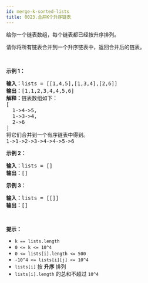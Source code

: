 ```yaml
---
id: merge-k-sorted-lists
title: 0023.合并K个升序链表
---
```

给你一个链表数组，每个链表都已经按升序排列。

请你将所有链表合并到一个升序链表中，返回合并后的链表。

 

**示例 1：**


<pre><strong>输入：</strong>lists = [[1,4,5],[1,3,4],[2,6]]<br/><strong>输出：</strong>[1,1,2,3,4,4,5,6]<br/><strong>解释：</strong>链表数组如下：<br/>[<br/>  1-&gt;4-&gt;5,<br/>  1-&gt;3-&gt;4,<br/>  2-&gt;6<br/>]<br/>将它们合并到一个有序链表中得到。<br/>1-&gt;1-&gt;2-&gt;3-&gt;4-&gt;4-&gt;5-&gt;6<br/></pre>

**示例 2：**


<pre><strong>输入：</strong>lists = []<br/><strong>输出：</strong>[]<br/></pre>

**示例 3：**


<pre><strong>输入：</strong>lists = [[]]<br/><strong>输出：</strong>[]<br/></pre>

 

**提示：**


- <code>k == lists.length</code>
- <code>0 &lt;= k &lt;= 10^4</code>
- <code>0 &lt;= lists[i].length &lt;= 500</code>
- <code>-10^4 &lt;= lists[i][j] &lt;= 10^4</code>
- <code>lists[i]</code> 按 **升序** 排列
- <code>lists[i].length</code> 的总和不超过 <code>10^4</code>
